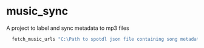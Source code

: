 # music_sync
A project to label and sync metadata to mp3 files

```sh
  fetch_music_urls "C:\Path to spotdl json file containing song metadata" 
```
